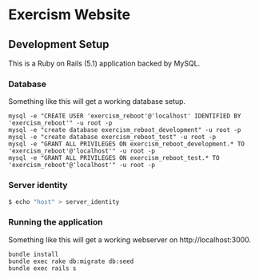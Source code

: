 # Exercism Website

## Development Setup

This is a Ruby on Rails (5.1) application backed by MySQL.

### Database

Something like this will get a working database setup.

```
mysql -e "CREATE USER 'exercism_reboot'@'localhost' IDENTIFIED BY 'exercism_reboot'" -u root -p
mysql -e "create database exercism_reboot_development" -u root -p
mysql -e "create database exercism_reboot_test" -u root -p
mysql -e "GRANT ALL PRIVILEGES ON exercism_reboot_development.* TO 'exercism_reboot'@'localhost'" -u root -p
mysql -e "GRANT ALL PRIVILEGES ON exercism_reboot_test.* TO 'exercism_reboot'@'localhost'" -u root -p
```

### Server identity

```bash
$ echo "host" > server_identity
```

### Running the application

Something like this will get a working webserver on http://localhost:3000.

```
bundle install
bundle exec rake db:migrate db:seed
bundle exec rails s
```
